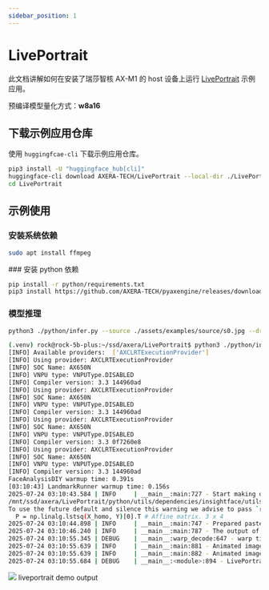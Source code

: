 ```yaml
---
sidebar_position: 1
---
```


# LivePortrait

此文档讲解如何在安装了瑞莎智核 AX-M1 的 host 设备上运行 [LivePortrait](https://huggingface.co/KwaiVGI/LivePortrait) 示例应用。

预编译模型量化方式：**w8a16**

## 下载示例应用仓库

使用 `huggingfcae-cli` 下载示例应用仓库。

<NewCodeBlock tip="Host" type="Device">

```bash
pip3 install -U "huggingface_hub[cli]"
huggingface-cli download AXERA-TECH/LivePortrait --local-dir ./LivePortrait
cd LivePortrait
```

</NewCodeBlock>

## 示例使用

### 安装系统依赖

<NewCodeBlock tip="Host" type="Device">

```bash
sudo apt install ffmpeg

```

</NewCodeBlock>
### 安装 python 依赖

<NewCodeBlock tip="Host" type="Device">

```bash
pip install -r python/requirements.txt
pip3 install https://github.com/AXERA-TECH/pyaxengine/releases/download/0.1.3.rc1/axengine-0.1.3-py3-none-any.whl

```

</NewCodeBlock>

### 模型推理

<NewCodeBlock tip="Host" type="Device">

```bash
python3 ./python/infer.py --source ./assets/examples/source/s0.jpg --driving ./assets/examples/driving/d8.jpg --models ./python/axmodels/ --output-dir ./axmodel_infer
```

</NewCodeBlock>

```bash
(.venv) rock@rock-5b-plus:~/ssd/axera/LivePortrait$ python3 ./python/infer.py --source ./assets/examples/source/s0.jpg --driving ./assets/examples/driving/d8.jpg --models ./python/axmodels/ --output-dir ./axmodel_infer
[INFO] Available providers:  ['AXCLRTExecutionProvider']
[INFO] Using provider: AXCLRTExecutionProvider
[INFO] SOC Name: AX650N
[INFO] VNPU type: VNPUType.DISABLED
[INFO] Compiler version: 3.3 144960ad
[INFO] Using provider: AXCLRTExecutionProvider
[INFO] SOC Name: AX650N
[INFO] VNPU type: VNPUType.DISABLED
[INFO] Compiler version: 3.3 144960ad
[INFO] Using provider: AXCLRTExecutionProvider
[INFO] SOC Name: AX650N
[INFO] VNPU type: VNPUType.DISABLED
[INFO] Compiler version: 3.3 0f7260e8
[INFO] Using provider: AXCLRTExecutionProvider
[INFO] SOC Name: AX650N
[INFO] VNPU type: VNPUType.DISABLED
[INFO] Compiler version: 3.3 144960ad
FaceAnalysisDIY warmup time: 0.391s
[03:10:43] LandmarkRunner warmup time: 0.156s                                                                    human_landmark_runner.py:95
2025-07-24 03:10:43.584 | INFO     | __main__:main:727 - Start making driving motion template...
/mnt/ssd/axera/LivePortrait/python/utils/dependencies/insightface/utils/transform.py:68: FutureWarning: `rcond` parameter will change to the default of machine precision times ``max(M, N)`` where M and N are the input matrix dimensions.
To use the future default and silence this warning we advise to pass `rcond=None`, to keep using the old, explicitly pass `rcond=-1`.
  P = np.linalg.lstsq(X_homo, Y)[0].T # Affine matrix. 3 x 4
2025-07-24 03:10:44.898 | INFO     | __main__:main:747 - Prepared pasteback mask done.
2025-07-24 03:10:46.240 | INFO     | __main__:main:787 - The output of image-driven portrait animation is an image.
2025-07-24 03:10:55.345 | DEBUG    | __main__:warp_decode:647 - warp time: 9.102s
2025-07-24 03:10:55.639 | INFO     | __main__:main:881 - Animated image: ./axmodel_infer/s0--d8.jpg
2025-07-24 03:10:55.639 | INFO     | __main__:main:882 - Animated image with concat: ./axmodel_infer/s0--d8_concat.jpg
2025-07-24 03:10:55.684 | DEBUG    | __main__:<module>:894 - LivePortrait axmodel infer time: 16.407s
```

<div style={{textAlign: 'center'}}>
   <img src="/img/aicore-ax-m1/liveportrait.webp"/>
   liveportrait demo output
</div>
